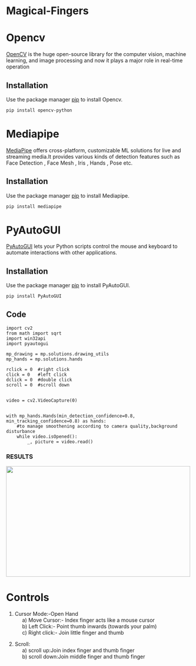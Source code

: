 # Magical-Fingers

# Opencv


[OpenCV](https://opencv.org/) is the huge open-source library for the computer vision, machine learning, and image processing and now it plays a major role in real-time operation

## Installation

Use the package manager [pip](https://pip.pypa.io/en/stable/) to install Opencv.

```bash
pip install opencv-python
```


# Mediapipe

[MediaPipe](https://google.github.io/mediapipe/) offers cross-platform, customizable ML solutions for live and streaming media.It provides various kinds of detection features such as Face Detection , Face Mesh , Iris , Hands , Pose etc.

## Installation

Use the package manager [pip](https://pip.pypa.io/en/stable/) to install Mediapipe.

```bash
pip install mediapipe
```

# PyAutoGUI



[PyAutoGUI](https://pyautogui.readthedocs.io/en/latest/) lets your Python scripts control the mouse and keyboard to automate interactions with other applications.
## Installation

Use the package manager [pip](https://pip.pypa.io/en/stable/) to install PyAutoGUI.

```bash
pip install PyAutoGUI
```




<!-- # NumPy


[NumPy](https://numpy.org/) is the fundamental package for scientific computing in Python. It is a Python library that provides a multidimensional array object, various derived objects (such as masked arrays and matrices), and an assortment of routines for fast operations on arrays, including mathematical, logical, shape manipulation, sorting, selecting, I/O, discrete Fourier transforms, basic linear algebra, basic statistical operations, random simulation and much more.
## Installation

Use the package manager [pip](https://pip.pypa.io/en/stable/) to install NumPy.

```bash
pip install numpy
``` -->
<!-- # Pycaw


[Pycaw](https://github.com/AndreMiras/pycaw) is the library for audio controls

## Installation

Use the package manager [pip](https://pip.pypa.io/en/stable/) to install Pycaw.

```bash
pip install pycaw
``` -->


## Code

```
import cv2
from math import sqrt
import win32api
import pyautogui

mp_drawing = mp.solutions.drawing_utils
mp_hands = mp.solutions.hands

rclick = 0  #right click
click = 0   #left click
dclick = 0  #double click
scroll = 0  #scroll down


video = cv2.VideoCapture(0)


with mp_hands.Hands(min_detection_confidence=0.8, min_tracking_confidence=0.8) as hands:
    #to manage smoothening according to camera quality,background disturbance
    while video.isOpened():
        _, picture = video.read()
```

### RESULTS
<img src="https://imgur.com/I1tt2T7.gif" width="500" height="300">



# Controls


1) Cursor Mode:-Open Hand<br/>
    &nbsp;&nbsp;&nbsp;&nbsp;&nbsp;a) Move Cursor:- Index finger acts like a mouse cursor<br/>
    &nbsp;&nbsp;&nbsp;&nbsp;&nbsp;b) Left Click:-  Point thumb inwards (towards your palm)<br/>
    &nbsp;&nbsp;&nbsp;&nbsp;&nbsp;c) Right click:- Join little finger and thumb
    


3) Scroll:<br/>
 &nbsp;&nbsp;&nbsp;&nbsp;&nbsp;a) scroll up:Join index finger and thumb finger<br/>
 &nbsp;&nbsp;&nbsp;&nbsp;&nbsp;b) scroll down:Join middle finger and thumb finger<br/>
 
<!-- ## 🔗LINK TO THE VIDEO

https://drive.google.com/file/d/1bTrFoFH_yenro0C8AjXu9_BQFtGJy3Gg/view?usp=sharing -->
